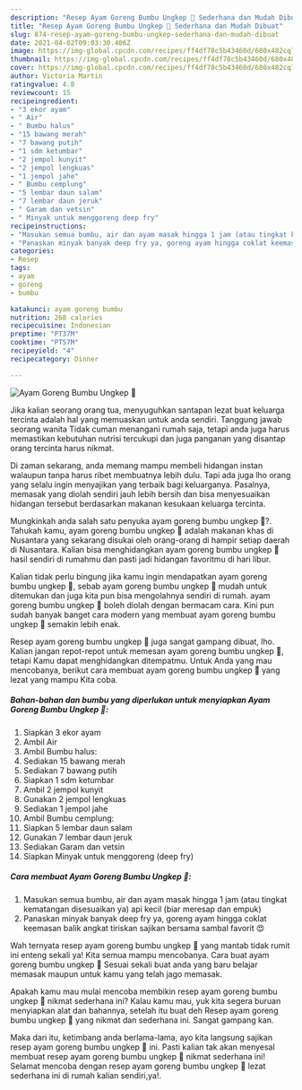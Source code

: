 ```yaml
---
description: "Resep Ayam Goreng Bumbu Ungkep 🐔 Sederhana dan Mudah Dibuat"
title: "Resep Ayam Goreng Bumbu Ungkep 🐔 Sederhana dan Mudah Dibuat"
slug: 874-resep-ayam-goreng-bumbu-ungkep-sederhana-dan-mudah-dibuat
date: 2021-04-02T09:03:30.406Z
image: https://img-global.cpcdn.com/recipes/ff4df78c5b43460d/680x482cq70/ayam-goreng-bumbu-ungkep-🐔-foto-resep-utama.jpg
thumbnail: https://img-global.cpcdn.com/recipes/ff4df78c5b43460d/680x482cq70/ayam-goreng-bumbu-ungkep-🐔-foto-resep-utama.jpg
cover: https://img-global.cpcdn.com/recipes/ff4df78c5b43460d/680x482cq70/ayam-goreng-bumbu-ungkep-🐔-foto-resep-utama.jpg
author: Victoria Martin
ratingvalue: 4.8
reviewcount: 15
recipeingredient:
- "3 ekor ayam"
- " Air"
- " Bumbu halus"
- "15 bawang merah"
- "7 bawang putih"
- "1 sdm ketumbar"
- "2 jempol kunyit"
- "2 jempol lengkuas"
- "1 jempol jahe"
- " Bumbu cemplung"
- "5 lembar daun salam"
- "7 lembar daun jeruk"
- " Garam dan vetsin"
- " Minyak untuk menggoreng deep fry"
recipeinstructions:
- "Masukan semua bumbu, air dan ayam masak hingga 1 jam (atau tingkat kematangan disesuaikan ya) api kecil (biar meresap dan empuk)"
- "Panaskan minyak banyak deep fry ya, goreng ayam hingga coklat keemasan balik angkat tiriskan sajikan bersama sambal favorit 😍"
categories:
- Resep
tags:
- ayam
- goreng
- bumbu

katakunci: ayam goreng bumbu 
nutrition: 268 calories
recipecuisine: Indonesian
preptime: "PT37M"
cooktime: "PT57M"
recipeyield: "4"
recipecategory: Dinner

---
```



![Ayam Goreng Bumbu Ungkep 🐔](https://img-global.cpcdn.com/recipes/ff4df78c5b43460d/680x482cq70/ayam-goreng-bumbu-ungkep-🐔-foto-resep-utama.jpg)

Jika kalian seorang orang tua, menyuguhkan santapan lezat buat keluarga tercinta adalah hal yang memuaskan untuk anda sendiri. Tanggung jawab seorang  wanita Tidak cuman menangani rumah saja, tetapi anda juga harus memastikan kebutuhan nutrisi tercukupi dan juga panganan yang disantap orang tercinta harus nikmat.

Di zaman  sekarang, anda memang mampu membeli hidangan instan walaupun tanpa harus ribet membuatnya lebih dulu. Tapi ada juga lho orang yang selalu ingin menyajikan yang terbaik bagi keluarganya. Pasalnya, memasak yang diolah sendiri jauh lebih bersih dan bisa menyesuaikan hidangan tersebut berdasarkan makanan kesukaan keluarga tercinta. 



Mungkinkah anda salah satu penyuka ayam goreng bumbu ungkep 🐔?. Tahukah kamu, ayam goreng bumbu ungkep 🐔 adalah makanan khas di Nusantara yang sekarang disukai oleh orang-orang di hampir setiap daerah di Nusantara. Kalian bisa menghidangkan ayam goreng bumbu ungkep 🐔 hasil sendiri di rumahmu dan pasti jadi hidangan favoritmu di hari libur.

Kalian tidak perlu bingung jika kamu ingin mendapatkan ayam goreng bumbu ungkep 🐔, sebab ayam goreng bumbu ungkep 🐔 mudah untuk ditemukan dan juga kita pun bisa mengolahnya sendiri di rumah. ayam goreng bumbu ungkep 🐔 boleh diolah dengan bermacam cara. Kini pun sudah banyak banget cara modern yang membuat ayam goreng bumbu ungkep 🐔 semakin lebih enak.

Resep ayam goreng bumbu ungkep 🐔 juga sangat gampang dibuat, lho. Kalian jangan repot-repot untuk memesan ayam goreng bumbu ungkep 🐔, tetapi Kamu dapat menghidangkan ditempatmu. Untuk Anda yang mau mencobanya, berikut cara membuat ayam goreng bumbu ungkep 🐔 yang lezat yang mampu Kita coba.

<!--inarticleads1-->

##### Bahan-bahan dan bumbu yang diperlukan untuk menyiapkan Ayam Goreng Bumbu Ungkep 🐔:

1. Siapkan 3 ekor ayam
1. Ambil  Air
1. Ambil  Bumbu halus:
1. Sediakan 15 bawang merah
1. Sediakan 7 bawang putih
1. Siapkan 1 sdm ketumbar
1. Ambil 2 jempol kunyit
1. Gunakan 2 jempol lengkuas
1. Sediakan 1 jempol jahe
1. Ambil  Bumbu cemplung:
1. Siapkan 5 lembar daun salam
1. Gunakan 7 lembar daun jeruk
1. Sediakan  Garam dan vetsin
1. Siapkan  Minyak untuk menggoreng (deep fry)




<!--inarticleads2-->

##### Cara membuat Ayam Goreng Bumbu Ungkep 🐔:

1. Masukan semua bumbu, air dan ayam masak hingga 1 jam (atau tingkat kematangan disesuaikan ya) api kecil (biar meresap dan empuk)
1. Panaskan minyak banyak deep fry ya, goreng ayam hingga coklat keemasan balik angkat tiriskan sajikan bersama sambal favorit 😍




Wah ternyata resep ayam goreng bumbu ungkep 🐔 yang mantab tidak rumit ini enteng sekali ya! Kita semua mampu mencobanya. Cara buat ayam goreng bumbu ungkep 🐔 Sesuai sekali buat anda yang baru belajar memasak maupun untuk kamu yang telah jago memasak.

Apakah kamu mau mulai mencoba membikin resep ayam goreng bumbu ungkep 🐔 nikmat sederhana ini? Kalau kamu mau, yuk kita segera buruan menyiapkan alat dan bahannya, setelah itu buat deh Resep ayam goreng bumbu ungkep 🐔 yang nikmat dan sederhana ini. Sangat gampang kan. 

Maka dari itu, ketimbang anda berlama-lama, ayo kita langsung sajikan resep ayam goreng bumbu ungkep 🐔 ini. Pasti kalian tak akan menyesal membuat resep ayam goreng bumbu ungkep 🐔 nikmat sederhana ini! Selamat mencoba dengan resep ayam goreng bumbu ungkep 🐔 lezat sederhana ini di rumah kalian sendiri,ya!.

